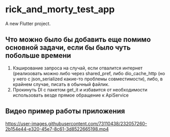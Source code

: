 # rick_and_morty_test_app

A new Flutter project.

## Что можно было бы добавить еще помимо основной задачи, если бы было чуть побольше времени

1. Кэширование запроса на случай, если отвалится интернет (реализовать можно либо через shared_pref, либо dio_cache_http (но у него с json_serialized какие-то проблемы совместимости), либо, в крайнем случае, писать в обычный файлик.
2. Прокинуть DI c пакетом get_it и избавится от необходимости использовать везде прямое обращение к ApiService


## Видео пример работы приложения

https://user-images.githubusercontent.com/73110438/232057260-2b154e44-e320-45e7-8c61-3d8522665198.mp4

